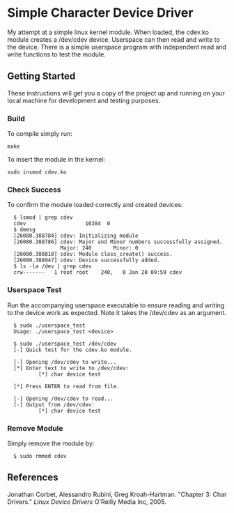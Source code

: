 # Simple Character Device Driver

My attempt at a simple linux kernel module. When loaded, the cdev.ko module
creates a /dev/cdev device. Userspace can then read and write to the device.
There is a simple userspace program with independent read and write functions
to test the module. 

## Getting Started

These instructions will get you a copy of the project up and running on your
local machine for development and testing purposes.

### Build

To compile simply run:
```
make
```

To insert the module in the kernel:
```
sudo insmod cdev.ko
``` 

### Check Success

To confirm the module loaded correctly and created devices:
```
  $ lsmod | grep cdev
  cdev                   16384  0
  $ dmesg 
  [26080.388784] cdev: Initializing module
  [26080.388786] cdev: Major and Minor numbers successfully assigned.
                 Major: 240       Minor: 0
  [26080.388810] cdev: Module class_create() success.
  [26080.388947] cdev: Device successfully added.
  $ ls -la /dev | grep cdev
  crw-------   1 root root    240,   0 Jan 20 09:59 cdev
```

### Userspace Test

Run the accompanying userspace executable to ensure reading and writing to the
device work as expected. Note it takes the /dev/cdev as an argument. 
```
  $ sudo ./userspace_test
  Usage: ./userspace_test <device>

  $ sudo ./userspace_test /dev/cdev
  [-] Quick test for the cdev.ko module.
  
  [-] Opening /dev/cdev to write...
  [*] Enter text to write to /dev/cdev:
          [*] char device test
  
  [*] Press ENTER to read from file.
  
  [-] Opening /dev/cdev to read...
  [-] Output from /dev/cdev:
          [*] char device test
```

### Remove Module

Simply remove the module by:
```
  $ sudo rmmod cdev
```

## References

Jonathan Corbet, Alessandro Rubini, Greg Kroah-Hartman. "Chapter 3: Char
Drivers." *Linux Device Drivers* O'Reilly Media Inc, 2005.
